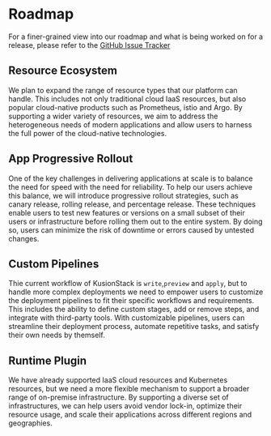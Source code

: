 # Roadmap

For a finer-grained view into our roadmap and what is being worked on for a release, please refer to the [GitHub Issue Tracker](https://github.com/KusionStack/kusion/issues)

## Resource Ecosystem
We plan to expand the range of resource types that our platform can handle. This includes not only traditional cloud IaaS resources, but also popular cloud-native products such as Prometheus, istio and Argo. By supporting a wider variety of resources, we aim to address the heterogeneous needs of modern applications and allow users to harness the full power of the cloud-native technologies.

## App Progressive Rollout
One of the key challenges in delivering applications at scale is to balance the need for speed with the need for reliability. To help our users achieve this balance, we will introduce progressive rollout strategies, such as canary release, rolling release, and percentage release. These techniques enable users to test new features or versions on a small subset of their users or infrastructure before rolling them out to the entire system. By doing so, users can minimize the risk of downtime or errors caused by untested changes.

## Custom Pipelines
Thie current workflow of KusionStack is `write`,`preview` and `apply`, but to handle more complex deployments we need to empower users to customize the deployment pipelines to fit their specific workflows and requirements. This includes the ability to define custom stages, add or remove steps, and integrate with third-party tools. With customizable pipelines, users can streamline their deployment process, automate repetitive tasks, and satisfy their own needs by themself.

## Runtime Plugin
We have already supported IaaS cloud resources and Kubernetes resources, but we need a more flexible mechanism to support a broader range of on-premise infrastructure. By supporting a diverse set of infrastructures, we can help users avoid vendor lock-in, optimize their resource usage, and scale their applications across different regions and geographies.
